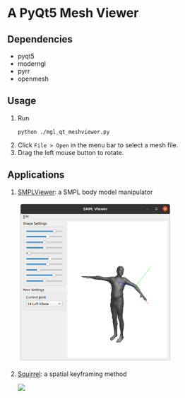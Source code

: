 # A PyQt5 Mesh Viewer

## Dependencies

* pyqt5
* moderngl
* pyrr
* openmesh

## Usage

1. Run
    ```
    python ./mgl_qt_meshviewer.py
    ```
2. Click ```File > Open``` in the menu bar to select a mesh file.
3. Drag the left mouse button to rotate.


## Applications

1. [SMPLViewer](./applications/smpl_viewer/): a SMPL body model manipulator

    <img src="https://github.com/zishun/pyqt-meshviewer/raw/master/imgs/screenshot_smpl.png" width="350"/>

2. [Squirrel](./applications/squirrel/): a spatial keyframing method

    <img src="https://github.com/zishun/pyqt-meshviewer/raw/master/imgs/screenshot_squirrel.png" width="280"/>
